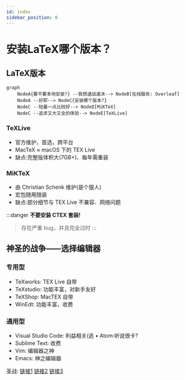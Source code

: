 ```yaml
---
id: index
sidebar_position: 0
---
```


# 安装LaTeX哪个版本？

## LaTeX版本

```mermaid
graph
    NodeA{要不要本地安装?} --我想速战速决--> NodeB[在线服务: Overleaf]
    NodeA --好耶--> NodeC{安装哪个版本?}
    NodeC --轻量一点比较好--> NodeD[MiKTeX]
    NodeC --追求又大又全的体验--> NodeE[TeXLive]
```

### TeXLive
* 官方维护，首选，跨平台
* MacTeX ≈ macOS 下的 TEX Live
* 缺点:完整版体积大(7GB+)、每年需重装

### MiKTeX
* 由 Christian Schenk 维护(是个狠人)
* 宏包随用随装
* 缺点:部分细节与 TEX Live 不兼容、网络问题

:::danger
**不要安装 CTEX 套装!**
>存在严重 bug，并且完全过时
:::


## 神圣的战争⸺选择编辑器

### 专用型
* TeXworks: TEX Live 自带 <icon icon="fa-brands fa-windows" size="lg" /> <icon icon="fa-brands fa-apple" size="lg" /> <icon icon="fa-brands fa-linux" size="lg" /> 
* TeXstudio: 功能丰富，对新手友好 <icon icon="fa-brands fa-windows" size="lg" /> <icon icon="fa-brands fa-apple" size="lg" /> <icon icon="fa-brands fa-linux" size="lg" /> 
* TeXShop: MacTEX 自带 <icon icon="fa-brands fa-apple" size="lg" />
* WinEdt: 功能丰富，收费 <icon icon="fa-brands fa-windows" size="lg" />

### 通用型

* Visual Studio Code: 利益相关(逃 • Atom:听说很卡?
* Sublime Text: 收费
* Vim: 编辑器之神
* Emacs: 神之编辑器

圣战: [链接1](https://tex.stackexchange.com/questions/339/latex-editors-ides)
[链接2](https://en.wikipedia.org/wiki/Comparison_of_TeX_editors)
[链接3](https://www.zhihu.com/question/19954023)


